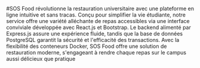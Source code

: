#SOS Food révolutionne la restauration universitaire avec une plateforme en ligne intuitive et sans tracas.
Conçu pour simplifier la vie étudiante, notre service offre une variété alléchante de repas accessibles via une interface conviviale développée avec React.js et Bootstrap.
Le backend alimenté par Express.js assure une expérience fluide, tandis que la base de données PostgreSQL garantit la sécurité et l'efficacité des transactions. 
Avec la flexibilité des conteneurs Docker, SOS Food offre une solution de restauration moderne, s'engageant à rendre chaque repas sur le campus aussi délicieux que pratique
 
 

